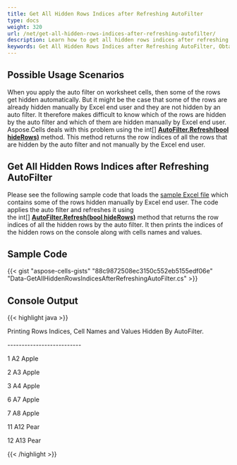```yaml
---
title: Get All Hidden Rows Indices after Refreshing AutoFilter
type: docs
weight: 320
url: /net/get-all-hidden-rows-indices-after-refreshing-autofilter/
description: Learn how to get all hidden rows indices after refreshing AutoFilter by using the Aspose.Cells for .NET API.
keywords: Get All Hidden Rows Indices after Refreshing AutoFilter, Obtain All Hidden Rows Indices after Refreshing AutoFilter, Retrieve All Hidden Rows Indices after Refreshing AutoFilter
---
```


## **Possible Usage Scenarios**

When you apply the auto filter on worksheet cells, then some of the rows get hidden automatically. But it might be the case that some of the rows are already hidden manually by Excel end user and they are not hidden by an auto filter. It therefore makes difficult to know which of the rows are hidden by the auto filter and which of them are hidden manually by Excel end user. Aspose.Cells deals with this problem using the int[] [**AutoFilter.Refresh(bool hideRows)**](https://reference.aspose.com/cells/net/aspose.cells.autofilter/refresh/methods/1) method. This method returns the row indices of all the rows that are hidden by the auto filter and not manually by the Excel end user.

## **Get All Hidden Rows Indices after Refreshing AutoFilter**

Please see the following sample code that loads the [sample Excel file](64716909.xlsx) which contains some of the rows hidden manually by Excel end user. The code applies the auto filter and refreshes it using the int[] [**AutoFilter.Refresh(bool hideRows)**](https://reference.aspose.com/cells/net/aspose.cells.autofilter/refresh/methods/1) method that returns the row indices of all the hidden rows by the auto filter. It then prints the indices of the hidden rows on the console along with cells names and values.

## **Sample Code**

{{< gist "aspose-cells-gists" "88c9872508ec3150c552eb5155edf06e" "Data-GetAllHiddenRowsIndicesAfterRefreshingAutoFilter.cs" >}}

## **Console Output**

{{< highlight java >}}

Printing Rows Indices, Cell Names and Values Hidden By AutoFilter.

\--------------------------

1       A2      Apple

2       A3      Apple

3       A4      Apple

6       A7      Apple

7       A8      Apple

11      A12     Pear

12      A13     Pear

{{< /highlight >}}

